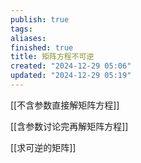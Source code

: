 ```yaml
---
publish: true
tags: 
aliases: 
finished: true
title: 矩阵方程不可逆
created: "2024-12-29 05:06"
updated: "2024-12-29 05:19"
---
```


[[不含参数直接解矩阵方程]]

[[含参数讨论完再解矩阵方程]]

[[求可逆的矩阵]]
